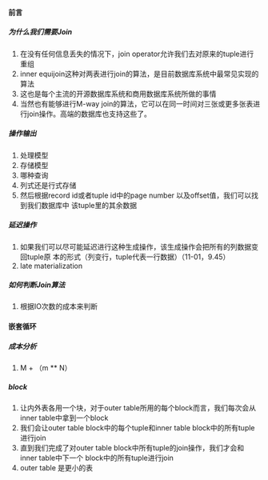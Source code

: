 #### 前言
##### 为什么我们需要Join
1. 在没有任何信息丢失的情况下，join operator允许我们去对原来的tuple进⾏重组
2. inner equijoin这种对两表进⾏join的算法，是⽬前数据库系统中最常⻅实现的算法
3. 这也是每个主流的开源数据库系统和商⽤数据库系统所做的事情
4. 当然也有能够进⾏M-way join的算法，它可以在同⼀时间对三张或更多张表进⾏join操作。高端的数据库也支持这些了。
##### 操作输出
1. 处理模型
2. 存储模型
3. 哪种查询
4. 列式还是行式存储
5. 然后根据record id或者tuple id中的page number 以及offset值，我们可以找到我们数据库中 该tuple⾥的其余数据
##### 延迟操作
1. 如果我们可以尽可能延迟进⾏这种⽣成操作，该⽣成操作会把所有的列数据变回tuple原 本的形式（列变⾏，tuple代表⼀⾏数据）（11-01，9.45）
2. late materialization
##### 如何判断Join算法
1. 根据IO次数的成本来判断
#### 嵌套循环
##### 成本分析
1. M + （m ** N）
##### block
1. 让内外表各用一个块，对于outer table所⽤的每个block⽽⾔，我们每次会从inner table中拿到⼀个block
2. 我们会让outer table block中的每个tuple和inner table block中的所有tuple进⾏join
3. 直到我们完成了对outer table block中所有tuple的join操作，我们才会和inner table中下⼀个 block中的所有tuple进⾏join
4. outer table 是更小的表
